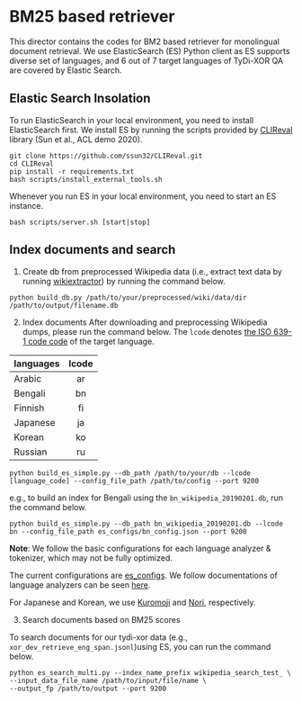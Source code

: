 # BM25 based retriever

This director contains the codes for BM2 based retriever for monolingual document retrieval. We use ElasticSearch (ES) Python client as ES supports diverse set of languages, and 6 out of 7 target languages of TyDi-XOR QA are covered by Elastic Search.

## Elastic Search Insolation
To run ElasticSearch in your local environment, you need to install ElasticSearch first. We install ES by running the scripts provided by [CLIReval](https://github.com/ssun32/CLIReval) library (Sun et al., ACL demo 2020). 

```
git clone https://github.com/ssun32/CLIReval.git
cd CLIReval
pip install -r requirements.txt
bash scripts/install_external_tools.sh
```

Whenever you run ES in your local environment, you need to start an ES instance. 

```
bash scripts/server.sh [start|stop]
```

## Index documents and search
1. Create db from preprocessed Wikipedia data (i.e., extract text data by running [wikiextractor](https://github.com/attardi/wikiextractor)) by running the command below.

```
python build_db.py /path/to/your/preprocessed/wiki/data/dir /path/to/output/filename.db
```


2. Index documents
After downloading and preprocessing Wikipedia dumps, please run the command below. The `lcode` denotes [the ISO 639-1 code code](https://en.wikipedia.org/wiki/List_of_ISO_639-1_codes) of the target language. 


| languages        | lcode           |
| ------------- |:-------------:| 
| Arabic    | ar | 
| Bengali    | bn | 
| Finnish    | fi | 
| Japanese    | ja | 
| Korean    | ko | 
| Russian    | ru | 

```
python build_es_simple.py --db_path /path/to/your/db --lcode [language_code] --config_file_path /path/to/config --port 9200
```

e.g., to build an index for Bengali using the `bn_wikipedia_20190201.db`, run the command below.
```
python build_es_simple.py --db_path bn_wikipedia_20190201.db --lcode bn --config_file_path es_configs/bn_config.json --port 9200
```

**Note**: We follow the basic configurations for each language analyzer & tokenizer, which may not be fully optimized. 

The current configurations are [es_configs](https://github.com/AkariAsai/XORQA/baselines/bm25/es_configs/). We follow documentations of language analyzers can be seen [here](https://www.elastic.co/guide/en/elasticsearch/reference/current/analysis-lang-analyzer.html).

For Japanese and Korean, we use [Kuromoji](https://www.elastic.co/guide/en/elasticsearch/plugins/7.9/analysis-kuromoji.html) and [Nori](https://www.elastic.co/guide/en/elasticsearch/plugins/7.9/analysis-nori.html), respectively. 


3. Search documents based on BM25 scores

To search documents for our tydi-xor data (e.g., `xor_dev_retrieve_eng_span.jsonl`)using ES, you can run the command below.
```
python es_search_multi.py --index_name_prefix wikipedia_search_test_ \
--input_data_file_name /path/to/input/file/name \
--output_fp /path/to/output --port 9200
```